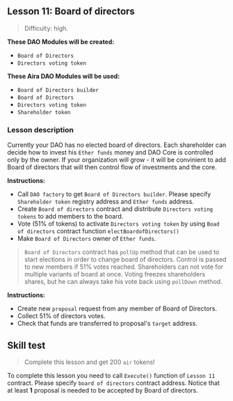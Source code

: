 ## Lesson 11: Board of directors 

> Difficulty: high.

**These DAO Modules will be created:**

- `Board of Directors`
- `Directors voting token`

**These Aira DAO Modules will be used:**

- `Board of Directors builder`
- `Board of Directors`
- `Directors voting token`
- `Shareholder token`

### Lesson description 

Currently your DAO has no elected board of directors. Each shareholder can decide how to invest his `Ether funds` money and DAO Core is controlled only by the owner. If your organization will grow - it will be convinient to add Board of directors that will then control flow of investments and the core. 

**Instructions:**

- Call `DAO factory` to get `Board of Directors builder`. Please specify `Shareholder token` registry address and `Ether funds` address.
- Create `Board of directors` contract and distribute `Directors voting tokens` to add members to the board.
- Vote (51% of tokens) to activate `Directors voting token` by using `Boad of directors` contract function `electBoardofDirectors()`
- Make `Board of Directors` owner of `Ether funds`.

> `Board of Directors` contract has `pollUp` method that can be used to start elections in order to change board of directors. Control is passed to new members if 51% votes reached. Shareholders can not vote for multiple variants of board at once. Voting freezes shareholders shares, but he can always take his vote back using `pollDown` method. 

**Instructions:**

- Create new `proposal` request from any member of Board of Directors.
- Collect 51% of directors votes.
- Check that funds are transferred to proposal's `target` address.

## Skill test 

> Complete this lesson and get 200 `air` tokens! 

To complete this lesson you need to call `Execute()` function of `Lesson 11` contract. Please specify `board of directors` contract address. Notice that at least **1** proposal is needed to be accepted by Board of directors.
